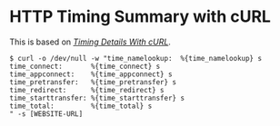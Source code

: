 <!---
  # This file is distributed under the Creative Commons Attribution 4.0
  # International License. To view a copy of this license, please visit
  # <http://creativecommons.org/licenses/by/4.0/>.

  collections:
    - 'command-line'
    - 'notes'
  twigTemplate: .templates/base-note.html.twig
--->

HTTP Timing Summary with cURL
=============================

This is based on *[Timing Details With cURL][]*.

``` shell
$ curl -o /dev/null -w "time_namelookup:  %{time_namelookup} s
time_connect:       %{time_connect} s
time_appconnect:    %{time_appconnect} s
time_pretransfer:   %{time_pretransfer} s
time_redirect:      %{time_redirect} s
time_starttransfer: %{time_starttransfer} s
time_total:         %{time_total} s
" -s [WEBSITE-URL]
```

  [Timing Details With cURL]: <https://blog.josephscott.org/2011/10/14/timing-details-with-curl/>
